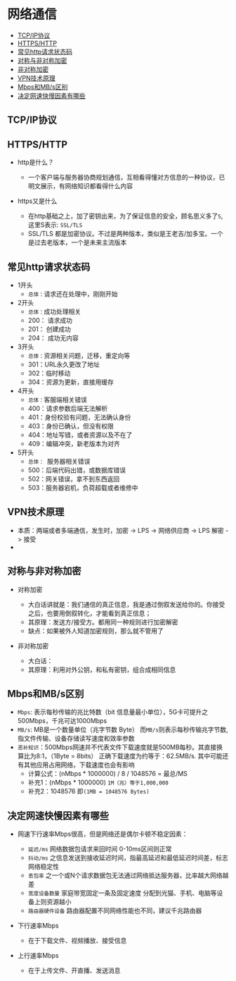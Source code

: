# 网络通信

* [TCP/IP协议](#TCP/IP协议)
* [HTTPS/HTTP](#HTTPS/HTTP)
* [常见http请求状态码](#常见http请求状态码)
* [对称与非对称加密](#对称与非对称加密)
* [非对称加密](#非对称加密)
* [VPN技术原理](#VPN技术原理)
* [Mbps和MB/s区别](#Mbps和MB/s区别)
* [决定网速快慢因素有哪些](#决定网速快慢因素有哪些)


## TCP/IP协议

## HTTPS/HTTP
* http是什么？
  * 一个客户端与服务器协商规划通信，互相看得懂对方信息的一种协议，已明文展示，有网络知识都看得什么内容

* https又是什么
  * 在http基础之上，加了密钥出来，为了保证信息的安全，顾名思义多了`S`, 这里S表示: `SSL/TLS`
  * SSL/TLS 都是加密协议。不过是两种版本，类似是王老吉/加多宝。一个是过去老版本，一个是未来主流版本

## 常见http请求状态码
* 1开头
    * `总体：`请求还在处理中，刚刚开始
* 2开头
    * `总体：`成功处理相关
    * 200： 请求成功
    * 201： 创建成功
    * 204： 成功无内容
* 3开头
    * `总体：`资源相关问题，迁移，重定向等
    * 301：URL永久更改了地址
    * 302：临时移动
    * 304：资源为更新，直接用缓存
* 4开头
    * `总体：`客服端相关错误
    * 400：请求参数后端无法解析
    * 401：身份校验有问题，无法确认身份
    * 403：身份已确认，但没有权限
    * 404：地址写错，或者资源以及不在了
    * 409：编辑冲突，新老版本为对齐
* 5开头
    * `总体： `服务器相关错误
    * 500：后端代码出错，或数据库错误
    * 502：网关错误，拿不到东西返回
    * 503：服务器宕机，负荷超载或者维修中

## VPN技术原理 
* 本质：两端或者多端通信，发生时，加密 -> LPS -> 网络供应商 -> LPS 解密 -> 接受
* 

## 对称与非对称加密
* 对称加密
    * 大白话讲就是：我们通信的真正信息，我是通过倒叙发送给你的。你接受之后，也要用倒叙转化，才能看到真正信息；
    * 其原理：发送方/接受方。都用同一种规则进行加密解密
    * 缺点：如果被外人知道加密规则，那么就不管用了

* 非对称加密
    * 大白话：
    * 其原理：利用对外公钥，和私有密钥，组合成相同信息


## Mbps和MB/s区别
* `Mbps`: 表示每秒传输的兆比特数（bit 信息量最小单位），5G卡可提升之500Mbps，千兆可达1000Mbps
* `MB/s`: MB是一个数量单位（兆字节数 Byte） 而`MB/s`则表示每秒传输兆字节数, 指文件传输、设备存储读写速度和效率参数
* `恶补知识`：500Mbps网速并不代表文件下载速度就是500MB每秒。其直接换算比为8:1，（1Byte = 8bits） 正确下载速度为约等于：62.5MB/s. 其中可能还有其他应用占用网络，下载速度也会有影响
    * 计算公式：(nMbps * 1000000) / 8 / 1048576 = 最总/MS 
    * 补充1：(nMbps * 1000000) `1M（兆）等于1,000,000`
    * 补充2：1048576 即`(1MB = 1048576 Bytes)`

## 决定网速快慢因素有哪些
* 网速下行速率Mbps很高，但是网络还是偶尔卡顿不稳定因素：
    * `延迟/ms` 网络数据包请求来回时间 0-10ms区间则正常
    * `抖动/ms` 之信息发送到接收延迟时间，指最高延迟和最低延迟时间差，标志网络稳定性
    * `丢包率` 之一个或N个请求数据包无法通过网络抵达服务器，比率越大网络越差
    * `宽度设备数量` 家庭带宽固定一条及固定速度 分配到光猫、手机、电脑等设备上则资源越小
    * `路由器硬件设备` 路由器配置不同网络性能也不同，建议千兆路由器

* 下行速率Mbps
    * 在于下载文件、视频播放、接受信息
* 上行速率Mbps
    * 在于上传文件、开直播、发送消息
